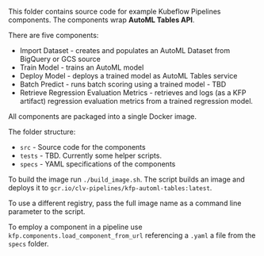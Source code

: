 This folder contains source code for example Kubeflow Pipelines components. The components wrap **AutoML Tables API**.

There are five components:
- Import Dataset - creates and populates an AutoML Dataset from BigQuery or GCS source
- Train Model - trains an AutoML model
- Deploy Model - deploys a trained model as AutoML Tables service
- Batch Predict - runs batch scoring using a trained model - TBD
- Retrieve Regression Evaluation Metrics - retrieves and logs (as a KFP artifact) regression evaluation metrics from a trained regression model.

All components are packaged into a single Docker image. 

The folder structure:
- `src` - Source code for the components
- `tests` - TBD. Currently some helper scripts.
- `specs` - YAML specifications of the components

To build the image run `./build_image.sh`. The script builds an image and deploys it to `gcr.io/clv-pipelines/kfp-automl-tables:latest`. 

To use a different registry, pass the full image name as a command line parameter to the script.

To employ a component in a pipeline use `kfp.components.load_component_from_url` referencing a `.yaml` a file from the `specs` folder. 


